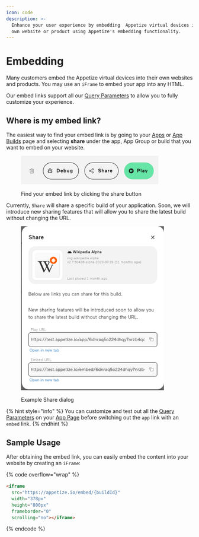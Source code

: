 ```yaml
---
icon: code
description: >-
  Enhance your user experience by embedding  Appetize virtual devices into your
  own website or product using Appetize's embedding functionality.
---
```


# Embedding

Many customers embed the Appetize virtual devices into their own websites and products. You may use an `iFrame` to embed your app into any HTML.

Our embed links support all our [Query Parameters](query-params-reference.md) to allow you to fully customize your experience.

## Where is my embed link?

The easiest way to find your embed link is by going to your [Apps](https://appetize.io/apps) or [App Builds](app-management/listing-apps.md#app-builds-page) page and selecting **share** under the app, App Group or build that you want to embed on your website.

<figure><img src="../.gitbook/assets/image (38).png" alt="" width="371"><figcaption><p>Find your embed link by clicking the share button</p></figcaption></figure>

Currently, `Share` will share a specific build of your application. Soon, we will introduce new sharing features that will allow you to share the latest build without changing the URL.

<figure><img src="../.gitbook/assets/image (17).png" alt="" width="386"><figcaption><p>Example Share dialog</p></figcaption></figure>

{% hint style="info" %}
You can customize and test out all the [Query Parameters](query-params-reference.md) on your [App Page](app-management/running-apps.md) before switching out the `app` link with an `embed` link.
{% endhint %}

## Sample Usage

After obtaining the embed link, you can easily embed the content into your website by creating an `iFrame`:

{% code overflow="wrap" %}
```html
<iframe
  src="https://appetize.io/embed/{buildId}"
  width="378px" 
  height="800px" 
  frameborder="0" 
  scrolling="no"></iframe>
```
{% endcode %}
